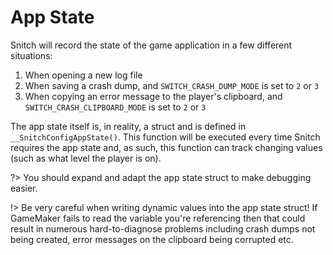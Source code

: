 # App State

Snitch will record the state of the game application in a few different situations:

1. When opening a new log file
2. When saving a crash dump, and `SWITCH_CRASH_DUMP_MODE` is set to `2` or `3`
3. When copying an error message to the player's clipboard, and `SWITCH_CRASH_CLIPBOARD_MODE` is set to `2` or `3`

The app state itself is, in reality, a struct and is defined in `__SnitchConfigAppState()`. This function will be executed every time Snitch requires the app state and, as such, this function can track changing values (such as what level the player is on).

?> You should expand and adapt the app state struct to make debugging easier.

!> Be very careful when writing dynamic values into the app state struct! If GameMaker fails to read the variable you're referencing then that could result in numerous hard-to-diagnose problems including crash dumps not being created, error messages on the clipboard being corrupted etc.